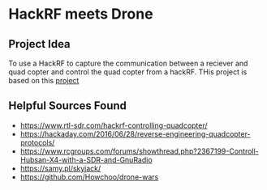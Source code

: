 # HackRF meets Drone

## Project Idea
To use a HackRF to capture the communication between a reciever and quad copter and control the quad copter from a hackRF.
THis project is based on this [project](https://ossmann.blogspot.com/2013/06/hackrf-lego-car.html)

## Helpful Sources Found
- https://www.rtl-sdr.com/hackrf-controlling-quadcopter/
- https://hackaday.com/2016/06/28/reverse-engineering-quadcopter-protocols/
- https://www.rcgroups.com/forums/showthread.php?2367199-Controll-Hubsan-X4-with-a-SDR-and-GnuRadio
- https://samy.pl/skyjack/
- https://github.com/Howchoo/drone-wars
